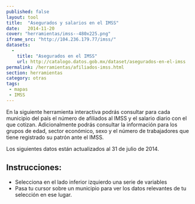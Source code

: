 ```yaml
---
published: false
layout: tool
title:  "Asegurados y salarios en el IMSS"
date:   2014-11-20
cover: "herramientas/imss--480x225.png"
iframe_src: "http://104.236.179.77/imss/"
datasets:
  -
    title: "Asegurados en el IMSS"
    url: http://catalogo.datos.gob.mx/dataset/asegurados-en-el-imss
permalink: /herramientas/afiliados-imss.html
section: herramientas
category: otras
tags:
 - mapas
 - IMSS
---
```


<p>En la siguiente herramienta interactiva podrás consultar para cada municipio del país el número de afiliados al IMSS y el salario diario con el que cotizan.  Adicionalmente podrás consultar la información para los grupos de edad, sector económico, sexo y el número de trabajadores que tiene registrado su patrón ante el IMSS. </p>

<p>Los siguientes datos están actualizados al 31 de julio de 2014.</p>

<h2>Instrucciones:</h2>
<ul>
<li>Selecciona en el lado inferior izquierdo una serie de variables</li>
<li>Pasa tu cursor sobre un municipio para ver los datos relevantes de tu selección en ese lugar. </li>
</ul>

